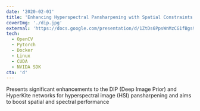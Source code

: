 ```yaml
---
date: '2020-02-01'
title: 'Enhancing Hyperspectral Pansharpening with Spatial Constraints and HyperKite Networks'
coverImg: './dip.jpg'
external: 'https://docs.google.com/presentation/d/1ZtDs6PpsWnMzCG1fBgs9VyFmYUBoxkKpTsnHue1f03U/edit#slide=id.p'
tech:
  - OpenCV
  - Pytorch
  - Docker
  - Linux
  - CUDA
  - NVIDA SDK
cta: 'd'
---
```


Presents significant enhancements to the DIP (Deep Image Prior) and HyperKite networks for hyperspectral image (HSI) pansharpening and aims to boost spatial and spectral performance
